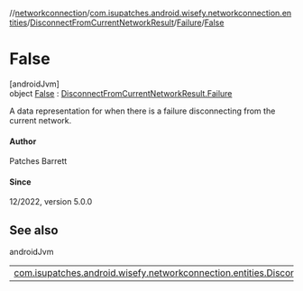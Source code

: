 //[networkconnection](../../../../../index.md)/[com.isupatches.android.wisefy.networkconnection.entities](../../../index.md)/[DisconnectFromCurrentNetworkResult](../../index.md)/[Failure](../index.md)/[False](index.md)

# False

[androidJvm]\
object [False](index.md) : [DisconnectFromCurrentNetworkResult.Failure](../index.md)

A data representation for when there is a failure disconnecting from the current network.

#### Author

Patches Barrett

#### Since

12/2022, version 5.0.0

## See also

androidJvm

| | |
|---|---|
| [com.isupatches.android.wisefy.networkconnection.entities.DisconnectFromCurrentNetworkResult.Failure](../index.md) |  |
